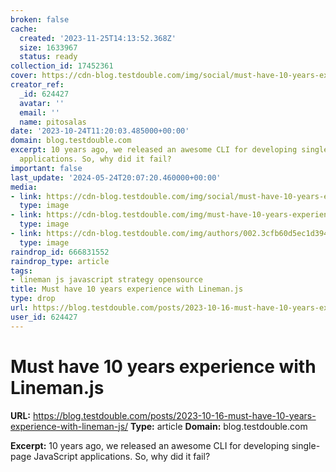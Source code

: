 ```yaml
---
broken: false
cache:
  created: '2023-11-25T14:13:52.368Z'
  size: 1633967
  status: ready
collection_id: 17452361
cover: https://cdn-blog.testdouble.com/img/social/must-have-10-years-experience-with-lineman-js.582a660a15f144cb607f7ebed6b4d86ab7f148abdb51f8a272687bab8ec79cf8.jpg
creator_ref:
  _id: 624427
  avatar: ''
  email: ''
  name: pitosalas
date: '2023-10-24T11:20:03.485000+00:00'
domain: blog.testdouble.com
excerpt: 10 years ago, we released an awesome CLI for developing single-page JavaScript
  applications. So, why did it fail?
important: false
last_update: '2024-05-24T20:07:20.460000+00:00'
media:
- link: https://cdn-blog.testdouble.com/img/social/must-have-10-years-experience-with-lineman-js.582a660a15f144cb607f7ebed6b4d86ab7f148abdb51f8a272687bab8ec79cf8.jpg
  type: image
- link: https://cdn-blog.testdouble.com/img/must-have-10-years-experience-with-lineman-js/lineman-logo.50240c2b15302857bdefdea2ea261cb968cbfaee017c75d8225d989edccd61ba.png
  type: image
- link: https://cdn-blog.testdouble.com/img/authors/002.3cfb60d5ec1d39461b43574539faf0533acab4e898d5318abee7882a6b2e1eb0.jpg
  type: image
raindrop_id: 666831552
raindrop_type: article
tags:
- lineman js javascript strategy opensource
title: Must have 10 years experience with Lineman.js
type: drop
url: https://blog.testdouble.com/posts/2023-10-16-must-have-10-years-experience-with-lineman-js/
user_id: 624427
---
```


# Must have 10 years experience with Lineman.js

**URL:** https://blog.testdouble.com/posts/2023-10-16-must-have-10-years-experience-with-lineman-js/
**Type:** article
**Domain:** blog.testdouble.com

**Excerpt:** 10 years ago, we released an awesome CLI for developing single-page JavaScript applications. So, why did it fail?
